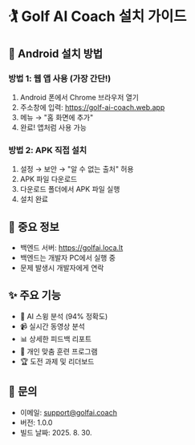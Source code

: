
# 🏌️ Golf AI Coach 설치 가이드

## 📱 Android 설치 방법

### 방법 1: 웹 앱 사용 (가장 간단!)
1. Android 폰에서 Chrome 브라우저 열기
2. 주소창에 입력: https://golf-ai-coach.web.app
3. 메뉴 → "홈 화면에 추가"
4. 완료! 앱처럼 사용 가능

### 방법 2: APK 직접 설치
1. 설정 → 보안 → "알 수 없는 출처" 허용
2. APK 파일 다운로드
3. 다운로드 폴더에서 APK 파일 실행
4. 설치 완료

## 🔗 중요 정보
- 백엔드 서버: https://golfai.loca.lt
- 백엔드는 개발자 PC에서 실행 중
- 문제 발생시 개발자에게 연락

## ✨ 주요 기능
- 🤖 AI 스윙 분석 (94% 정확도)
- 📹 실시간 동영상 분석
- 📊 상세한 피드백 리포트
- 🎯 개인 맞춤 훈련 프로그램
- 🏆 도전 과제 및 리더보드

## 📧 문의
- 이메일: support@golfai.coach
- 버전: 1.0.0
- 빌드 날짜: 2025. 8. 30.
